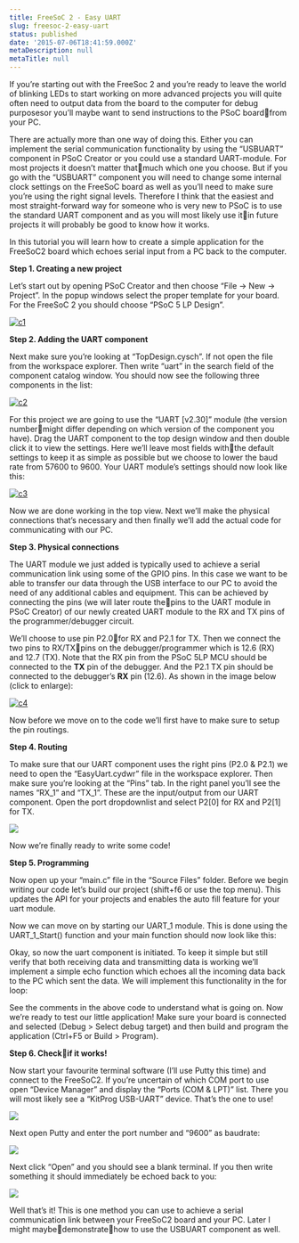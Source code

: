 ```yaml
---
title: FreeSoC 2 - Easy UART
slug: freesoc-2-easy-uart
status: published
date: '2015-07-06T18:41:59.000Z'
metaDescription: null
metaTitle: null
---
```


If you’re starting out with the FreeSoc 2 and you’re ready to leave the world of blinking LEDs to start working on more advanced projects you will quite often need to output data from the board to the computer for debug purposesor you’ll maybe want to send instructions to the PSoC boardfrom your PC.

There are actually more than one way of doing this. Either you can implement the serial communication functionality by using the “USBUART” component in PSoC Creator or you could use a standard UART-module. For most projects it doesn’t matter thatmuch which one you choose. But if you go with the “USBUART” component you will need to change some internal clock settings on the FreeSoC board as well as you’ll need to make sure you’re using the right signal levels. Therefore I think that the easiest and most straight-forward way for someone who is very new to PSoC is to use the standard UART component and as you will most likely use itin future projects it will probably be good to know how it works.

In this tutorial you will learn how to create a simple application for the FreeSoC2 board which echoes serial input from a PC back to the computer.

**Step 1. Creating a new project**

Let’s start out by opening PSoC Creator and then choose “File -> New -> Project”. In the popup windows select the proper template for your board. For the FreeSoC 2 you should choose “PSoC 5 LP Design”.

[![c1](https://jimutt.com/jimmyu/wp-content/uploads/2015/07/c1-300x226.jpg)](http://jimutt.com/jimmyu/wp-content/uploads/2015/07/c1.jpg)

**Step 2. Adding the UART component**

Next make sure you’re looking at “TopDesign.cysch”. If not open the file from the workspace explorer. Then write “uart” in the search field of the component catalog window. You should now see the following three components in the list:

[![c2](https://jimmyutterstrom.com/wp-content/uploads/2015/07/c2.jpg)](http://jimmyutterstrom.com/wp-content/uploads/2015/07/c4.jpg)

For this project we are going to use the “UART [v2.30]” module (the version numbermight differ depending on which version of the component you have). Drag the UART component to the top design window and then double click it to view the settings. Here we’ll leave most fields withthe default settings to keep it as simple as possible but we choose to lower the baud rate from 57600 to 9600. Your UART module’s settings should now look like this:

[![c3](https://jimmyutterstrom.com/wp-content/uploads/2015/07/c31.jpg)](http://jimmyutterstrom.com/wp-content/uploads/2015/07/c4.jpg)

Now we are done working in the top view. Next we’ll make the physical connections that’s necessary and then finally we’ll add the actual code for communicating with our PC.

**Step 3. Physical connections**

The UART module we just added is typically used to achieve a serial communication link using some of the GPIO pins. In this case we want to be able to transfer our data through the USB interface to our PC to avoid the need of any additional cables and equipment. This can be achieved by connecting the pins (we will later route thepins to the UART module in PSoC Creator) of our newly created UART module to the RX and TX pins of the programmer/debugger circuit.

We’ll choose to use pin P2.0for RX and P2.1 for TX. Then we connect the two pins to RX/TXpins on the debugger/programmer which is 12.6 (RX) and 12.7 (TX). Note that the RX pin from the PSoC 5LP MCU should be connected to the **TX** pin of the debugger. And the P2.1 TX pin should be connected to the debugger’s **RX** pin (12.6). As shown in the image below (click to enlarge):

[![c4](https://jimmyutterstrom.com/wp-content/uploads/2015/07/c4-1024x575.jpg)](http://jimmyutterstrom.com/wp-content/uploads/2015/07/c5.jpg)

Now before we move on to the code we’ll first have to make sure to setup the pin routings.

**Step 4. Routing**

To make sure that our UART component uses the right pins (P2.0 & P2.1) we need to open the “EasyUart.cydwr” file in the workspace explorer. Then make sure you’re looking at the “Pins” tab. In the right panel you’ll see the names “RX_1” and “TX_1”. These are the input/output from our UART component. Open the port dropdownlist and select P2[0] for RX and P2[1] for TX.

[![](https://jimmyutterstrom.com/wp-content/uploads/2015/07/c5.jpg)](http://jimmyutterstrom.com/wp-content/uploads/2015/07/c5.jpg)

Now we’re finally ready to write some code!

**Step 5. Programming**

Now open up your “main.c” file in the “Source Files” folder. Before we begin writing our code let’s build our project (shift+f6 or use the top menu). This updates the API for your projects and enables the auto fill feature for your uart module.

Now we can move on by starting our UART_1 module. This is done using the UART_1_Start() function and your main function should now look like this:

<script src="https://gist.github.com/jimutt/00616ff079b224cbfd1ea804c977fd37.js"></script>

Okay, so now the uart component is initiated. To keep it simple but still verify that both receiving data and transmitting data is working we’ll implement a simple echo function which echoes all the incoming data back to the PC which sent the data. We will implement this functionality in the for loop:

<script src="https://gist.github.com/jimutt/35fba7bdd1ac763a140e3888a9a3ca1f.js"></script>

See the comments in the above code to understand what is going on. Now we’re ready to test our little application! Make sure your board is connected and selected (Debug > Select debug target) and then build and program the application (Ctrl+F5 or Build > Program).

**Step 6. Checkif it works!**

Now start your favourite terminal software (I’ll use Putty this time) and connect to the FreeSoC2. If you’re uncertain of which COM port to use open “Device Manager” and display the “Ports (COM & LPT)” list. There you will most likely see a “KitProg USB-UART” device. That’s the one to use!

[![](https://jimmyutterstrom.com/wp-content/uploads/2015/07/c6.jpg)](http://jimmyutterstrom.com/wp-content/uploads/2015/07/c6.jpg)

Next open Putty and enter the port number and “9600” as baudrate:

[![](https://jimmyutterstrom.com/wp-content/uploads/2015/07/c7.jpg)](http://jimmyutterstrom.com/wp-content/uploads/2015/07/c7.jpg)

Next click “Open” and you should see a blank terminal. If you then write something it should immediately be echoed back to you:

[![](https://jimmyutterstrom.com/wp-content/uploads/2015/07/m1.gif)](http://jimmyutterstrom.com/wp-content/uploads/2015/07/m1.gif)

Well that’s it! This is one method you can use to achieve a serial communication link between your FreeSoC2 board and your PC. Later I might maybedemonstratehow to use the USBUART component as well.
